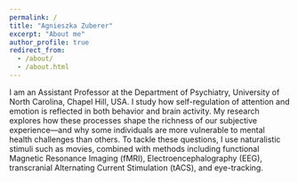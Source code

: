 ```yaml
---
permalink: /
title: "Agnieszka Zuberer"
excerpt: "About me"
author_profile: true
redirect_from: 
  - /about/
  - /about.html
---
```

I am an Assistant Professor at the Department of Psychiatry, University of North Carolina, Chapel Hill, USA. I study how self-regulation of attention and emotion is reflected in both behavior and brain activity. My research explores how these processes shape the richness of our subjective experience—and why some individuals are more vulnerable to mental health challenges than others. To tackle these questions, I use naturalistic stimuli such as movies, combined with methods including functional Magnetic Resonance Imaging (fMRI), Electroencephalography (EEG), transcranial Alternating Current Stimulation (tACS), and eye-tracking.


